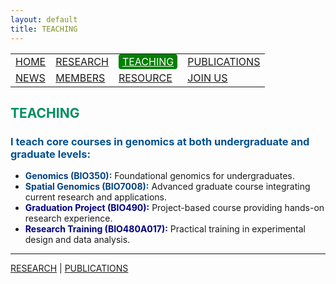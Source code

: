 ```yaml
---
layout: default
title: TEACHING
---
```


<table>
  <tr>
    <td><a href="https://www.zhengmzlab.com/index.html">HOME</a></td>
    <td><a href="https://www.zhengmzlab.com/research.html">RESEARCH</a></td>
    <td><a href="https://www.zhengmzlab.com/teaching.html" style="background-color: green; color: white; padding: 2px 6px; border-radius: 4px;">TEACHING</a></td>
    <td><a href="https://www.zhengmzlab.com/publications.html">PUBLICATIONS</a></td>
  </tr>
  <tr>
    <td><a href="https://www.zhengmzlab.com/join_us.html">NEWS</a></td>
    <td><a href="https://www.zhengmzlab.com/members.html">MEMBERS</a></td>
    <td><a href="https://www.zhengmzlab.com/resource.html">RESOURCE</a></td>
    <td><a href="https://www.zhengmzlab.com/join_us.html">JOIN US</a></td>
  </tr>
</table>

## <span style="color:#008f5e; font-weight:bold;">TEACHING</span>

### <span style="color:#00508f; font-weight:bold;">I teach core courses in genomics at both undergraduate and graduate levels:</span>

- <span style="color:#004080; font-weight:bold;">Genomics (BIO350):</span> Foundational genomics for undergraduates.  
- <span style="color:#004080; font-weight:bold;">Spatial Genomics (BIO7008):</span> Advanced graduate course integrating current research and applications.  
- <span style="color:navy; font-weight:bold;">Graduation Project (BIO490):</span> Project-based course providing hands-on research experience.  
- <span style="color:navy; font-weight:bold;">Research Training (BIO480A017):</span> Practical training in experimental design and data analysis.

---

[RESEARCH](research.html) | [PUBLICATIONS](publications.html)
